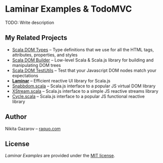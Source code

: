 # Laminar Examples & TodoMVC

TODO: Write description

## My Related Projects

- [Scala DOM Types](https://github.com/raquo/scala-dom-types) – Type definitions that we use for all the HTML tags, attributes, properties, and styles
- [Scala DOM Builder](https://github.com/raquo/scala-dom-builder) – Low-level Scala & Scala.js library for building and manipulating DOM trees
- [Scala DOM TestUtils](https://github.com/raquo/scala-dom-testutils) – Test that your Javascript DOM nodes match your expectations
- **[Laminar](https://github.com/raquo/laminar)** – Efficient reactive UI library for Scala.js
- [Snabbdom.scala](https://github.com/raquo/Snabbdom.scala) – Scala.js interface to a popular JS virtual DOM library
- [XStream.scala](https://github.com/raquo/XStream.scala) – Scala.js interface to a simple JS reactive streams library
- [Cycle.scala](https://github.com/raquo/Cycle.scala) – Scala.js interface to a popular JS functional reactive library


## Author

Nikita Gazarov – [raquo.com](http://raquo.com)

## License

_Laminar Examples_ are provided under the [MIT license](https://github.com/raquo/laminar-examples/blob/master/LICENSE.md).
